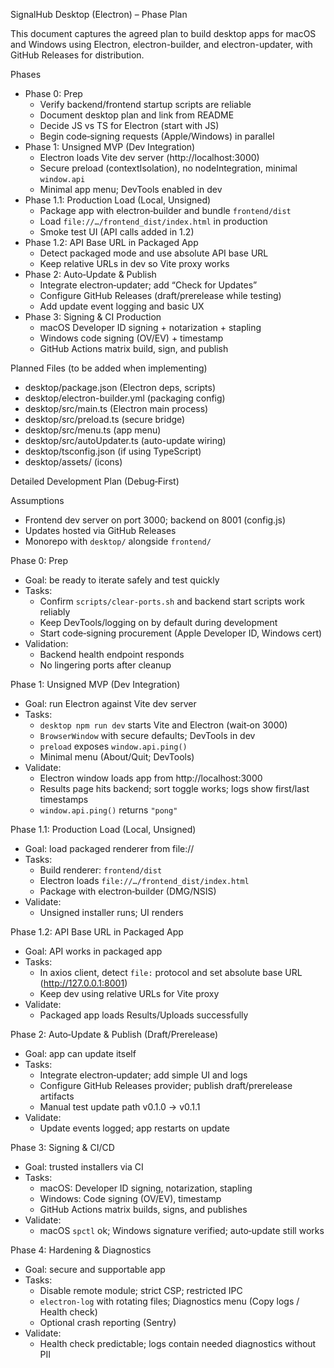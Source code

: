 SignalHub Desktop (Electron) – Phase Plan

This document captures the agreed plan to build desktop apps for macOS and Windows using Electron, electron-builder, and electron-updater, with GitHub Releases for distribution.

Phases
- Phase 0: Prep
  - Verify backend/frontend startup scripts are reliable
  - Document desktop plan and link from README
  - Decide JS vs TS for Electron (start with JS)
  - Begin code‑signing requests (Apple/Windows) in parallel
- Phase 1: Unsigned MVP (Dev Integration)
  - Electron loads Vite dev server (http://localhost:3000)
  - Secure preload (contextIsolation), no nodeIntegration, minimal `window.api`
  - Minimal app menu; DevTools enabled in dev
- Phase 1.1: Production Load (Local, Unsigned)
  - Package app with electron‑builder and bundle `frontend/dist`
  - Load `file://…/frontend_dist/index.html` in production
  - Smoke test UI (API calls added in 1.2)
- Phase 1.2: API Base URL in Packaged App
  - Detect packaged mode and use absolute API base URL
  - Keep relative URLs in dev so Vite proxy works
- Phase 2: Auto‑Update & Publish
  - Integrate electron‑updater; add “Check for Updates”
  - Configure GitHub Releases (draft/prerelease while testing)
  - Add update event logging and basic UX
- Phase 3: Signing & CI Production
  - macOS Developer ID signing + notarization + stapling
  - Windows code signing (OV/EV) + timestamp
  - GitHub Actions matrix build, sign, and publish

Planned Files (to be added when implementing)
- desktop/package.json (Electron deps, scripts)
- desktop/electron-builder.yml (packaging config)
- desktop/src/main.ts (Electron main process)
- desktop/src/preload.ts (secure bridge)
- desktop/src/menu.ts (app menu)
- desktop/src/autoUpdater.ts (auto-update wiring)
- desktop/tsconfig.json (if using TypeScript)
- desktop/assets/ (icons)

Detailed Development Plan (Debug‑First)

Assumptions
- Frontend dev server on port 3000; backend on 8001 (config.js)
- Updates hosted via GitHub Releases
- Monorepo with `desktop/` alongside `frontend/`

Phase 0: Prep
- Goal: be ready to iterate safely and test quickly
- Tasks:
  - Confirm `scripts/clear-ports.sh` and backend start scripts work reliably
  - Keep DevTools/logging on by default during development
  - Start code‑signing procurement (Apple Developer ID, Windows cert)
- Validation:
  - Backend health endpoint responds
  - No lingering ports after cleanup

Phase 1: Unsigned MVP (Dev Integration)
- Goal: run Electron against Vite dev server
- Tasks:
  - `desktop npm run dev` starts Vite and Electron (wait‑on 3000)
  - `BrowserWindow` with secure defaults; DevTools in dev
  - `preload` exposes `window.api.ping()`
  - Minimal menu (About/Quit; DevTools)
- Validate:
  - Electron window loads app from http://localhost:3000
  - Results page hits backend; sort toggle works; logs show first/last timestamps
  - `window.api.ping()` returns `"pong"`

Phase 1.1: Production Load (Local, Unsigned)
- Goal: load packaged renderer from file://
- Tasks:
  - Build renderer: `frontend/dist`
  - Electron loads `file://…/frontend_dist/index.html`
  - Package with electron‑builder (DMG/NSIS)
- Validate:
  - Unsigned installer runs; UI renders

Phase 1.2: API Base URL in Packaged App
- Goal: API works in packaged app
- Tasks:
  - In axios client, detect `file:` protocol and set absolute base URL (http://127.0.0.1:8001)
  - Keep dev using relative URLs for Vite proxy
- Validate:
  - Packaged app loads Results/Uploads successfully

Phase 2: Auto‑Update & Publish (Draft/Prerelease)
- Goal: app can update itself
- Tasks:
  - Integrate electron‑updater; add simple UI and logs
  - Configure GitHub Releases provider; publish draft/prerelease artifacts
  - Manual test update path v0.1.0 → v0.1.1
- Validate:
  - Update events logged; app restarts on update

Phase 3: Signing & CI/CD
- Goal: trusted installers via CI
- Tasks:
  - macOS: Developer ID signing, notarization, stapling
  - Windows: Code signing (OV/EV), timestamp
  - GitHub Actions matrix builds, signs, and publishes
- Validate:
  - macOS `spctl` ok; Windows signature verified; auto‑update still works

Phase 4: Hardening & Diagnostics
- Goal: secure and supportable app
- Tasks:
  - Disable remote module; strict CSP; restricted IPC
  - `electron-log` with rotating files; Diagnostics menu (Copy logs / Health check)
  - Optional crash reporting (Sentry)
- Validate:
  - Health check predictable; logs contain needed diagnostics without PII

